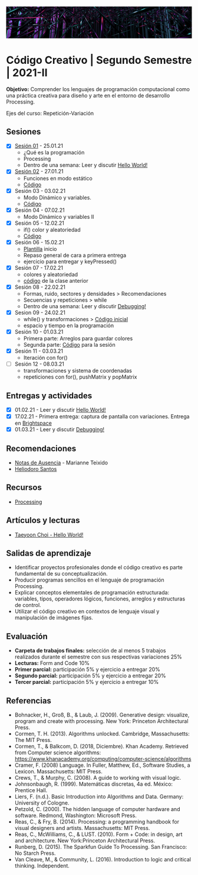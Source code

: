 ![codigo](https://github.com/EmilioOcelotl/centro2021-II-2/blob/main/img/centro.png)

# Código Creativo | Segundo Semestre | 2021-II

**Objetivo:** Comprender los lenguajes de programación computacional como una práctica creativa para diseño y arte en el entorno de desarrollo Processing.

Ejes del curso: Repetición-Variación 

## Sesiones

- [x] [Sesión 01](https://github.com/EmilioOcelotl/centro2021-II-2/blob/main/s01/README.md) - 25.01.21
  - ¿Qué es la programación
  - Processing
  - Dentro de una semana: Leer y discutir [Hello World!](http://avant.org/project/hello-world/)
- [x] [Sesión 02](https://github.com/EmilioOcelotl/centro2021-II-2/blob/main/s02/README.md) - 27.01.21
  - Funciones en modo estático
  - [Código](https://gist.github.com/EmilioOcelotl/0a67d8424fb6cac917eaac6e2a5acd3b)
- [x] Sesión 03 - 03.02.21
  - Modo Dinámico y variables.
  - [Código](https://gist.github.com/EmilioOcelotl/5399676917f598ab0b59c979de8902df)
- [x] Sesión 04 - 07.02.21
  - Modo Dinámico y variables II 
- [x] Sesión 05 - 12.02.21
  - if() color y aleatoriedad
  - [Código](https://gist.github.com/EmilioOcelotl/381b84fe6419eb7a0bf11ac47bd23070) 
- [x] Sesión 06 - 15.02.21
  - [Plantilla](https://gist.github.com/EmilioOcelotl/84b536ae303c6c3aa54e2dbaa59908a6) inicio 
  - Repaso general de cara a primera entrega
  - ejercicio para entregar y keyPressed()
- [x] Sesión 07 - 17.02.21
  - colores y aleatoriedad
  - [código](https://gist.github.com/EmilioOcelotl/0bf624f72c1b8101982f87c7150eeb93) de la clase anterior
- [x] Sesión 08 - 22.02.21
  - Formas, ruido, sectores y densidades > Recomendaciones 
  - Secuencias y repeticiones > while
  - Dentro de una semana: Leer y discutir [Debugging!](https://p5js.org/learn/debugging.html)
- [x] Sesion 09 - 24.02.21
  - while() y transformaciones > [Código inicial](https://gist.github.com/EmilioOcelotl/b13ee8df53d9153f2ab805e25ad865ae) 
  - espacio y tiempo en la programación 
- [x] Sesión 10 - 01.03.21     
  - Primera parte: Arreglos para guardar colores 
  - Segunda parte: [Código](https://gist.github.com/EmilioOcelotl/c5136689a4ff3bb8f7976e874ea57877) para la sesión
- [x] Sesión 11 - 03.03.21
  - Iteración con for()
- [ ] Sesión 12 - 08.03.21
  - transformaciones y sistema de coordenadas
  - repeticiones con for(), pushMatrix y popMatrix 
  
## Entregas y actividades

- [x]  01.02.21 - Leer y discutir [Hello World!](http://avant.org/project/hello-world/)
- [x]  17.02.21 - Primera entrega: captura de pantalla con variaciones. Entrega en [Brightspace](https://centro.brightspace.com/d2l/lms/dropbox/admin/mark/folder_submissions_users.d2l?db=8750&ou=13064)
- [x]  01.03.21 - Leer y discutir [Debugging!](https://p5js.org/learn/debugging.html)

## Recomendaciones

- [Notas de Ausencia](https://www.notasdeausencia.cc/) - Marianne Teixido 
- [Heliodoro Santos](https://twitter.com/HeliodoroSantos) 

## Recursos 

- [Processing](https://processing.org/download/) 

## Artículos y lecturas 

- [Taeyoon Choi - Hello World!](http://avant.org/project/hello-world/)

## Salidas de aprendizaje

- Identificar proyectos profesionales donde el código creativo es parte fundamental de su conceptualización.
- Producir programas sencillos en el lenguaje de programación Processing.
- Explicar conceptos elementales de programación estructurada: variables, tipos, operadores lógicos, funciones, arreglos y estructuras de control.
- Utilizar el código creativo en contextos de lenguaje visual y manipulación de imágenes fijas.

## Evaluación

- **Carpeta de trabajos finales:** selección de al menos 5 trabajos realizados durante el semestre con sus respectivas variaciones 25%
- **Lecturas:** Form and Code 10%
- **Primer parcial:** participación 5% y ejercicio a entregar 20%
- **Segundo parcial:** participación 5% y ejercicio a entregar 20%
- **Tercer parcial:** participación 5% y ejercicio a entregar 10%

## Referencias 

- Bohnacker, H., Groß, B., & Laub, J. (2009). Generative design: visualize, program and create with processing. New York: Princeton Architectural Press.
- Cormen, T. H. (2013). Algorithms unlocked. Cambridge, Massachusetts: The MIT Press.
- Cormen, T., & Balkcom, D. (2018, Diciembre). Khan Academy. Retrieved from Computer science algorithms: https://www.khanacademy.org/computing/computer-science/algorithms
- Cramer, F. (2008) Language. In Fuller, Matthew, Ed., Software Studies, a Lexicon. Massachusetts: MIT Press. 
- Crews, T., & Murphy, C. (2008). A guide to working with visual logic.
- Johnsonbaugh, R. (1999). Matemáticas discretas, 4a ed. México: Prentice Hall.
- Liers, F. (n.d.). Basic Introduction into Algorithms and Data. Germany: University of Cologne.
- Petzold, C. (2000). The hidden language of computer hardware and software. Redmond, Washington: Microsoft Press.
- Reas, C., & Fry, B. (2014). Processing: a programming handbook for visual designers and artists. Massachusetts: MIT Press.
- Reas, C., McWilliams, C., & LUST. (2010). Form + Code: in design, art and architecture. New York:Princeton Architectural Press.
- Runberg, D. (2015). The Sparkfun Guide To Processing. San Francisco: No Starch Press. 
- Van Cleave, M., & Community, L. (2016). Introduction to logic and critical thinking. Independent.